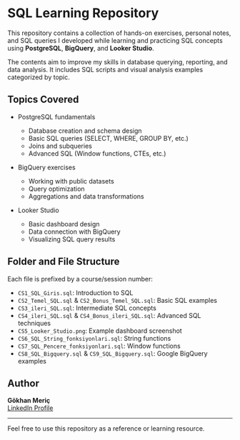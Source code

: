# SQL Learning Repository

This repository contains a collection of hands-on exercises, personal notes, and SQL queries I developed while learning and practicing SQL concepts using **PostgreSQL**, **BigQuery**, and **Looker Studio**.

The contents aim to improve my skills in database querying, reporting, and data analysis. It includes SQL scripts and visual analysis examples categorized by topic.

## Topics Covered

- PostgreSQL fundamentals
  - Database creation and schema design
  - Basic SQL queries (SELECT, WHERE, GROUP BY, etc.)
  - Joins and subqueries
  - Advanced SQL (Window functions, CTEs, etc.)

- BigQuery exercises
  - Working with public datasets
  - Query optimization
  - Aggregations and data transformations

- Looker Studio
  - Basic dashboard design
  - Data connection with BigQuery
  - Visualizing SQL query results

## Folder and File Structure

Each file is prefixed by a course/session number:

- `CS1_SQL_Giris.sql`: Introduction to SQL
- `CS2_Temel_SQL.sql` & `CS2_Bonus_Temel_SQL.sql`: Basic SQL examples
- `CS3_ileri_SQL.sql`: Intermediate SQL concepts
- `CS4_ileri_SQL.sql` & `CS4_Bonus_ileri_SQL.sql`: Advanced SQL techniques
- `CS5_Looker_Studio.png`: Example dashboard screenshot
- `CS6_SQL_String_fonksiyonlari.sql`: String functions
- `CS7_SQL_Pencere_fonksiyonlari.sql`: Window functions
- `CS8_SQL_Bigquery.sql` & `CS9_SQL_Bigquery.sql`: Google BigQuery examples

## Author

**Gökhan Meriç**  
[LinkedIn Profile](https://www.linkedin.com/in/gokhanmrc)

---

Feel free to use this repository as a reference or learning resource.
